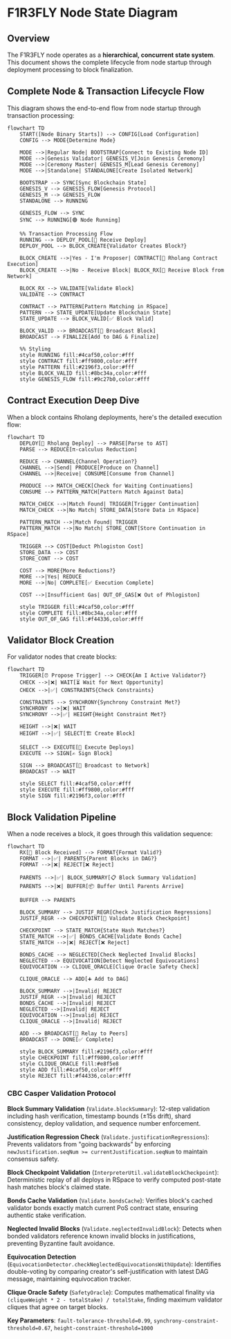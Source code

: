 # F1R3FLY Node State Diagram

## Overview

The F1R3FLY node operates as a **hierarchical, concurrent state system**. This document shows the complete lifecycle from node startup through deployment processing to block finalization.

## Complete Node & Transaction Lifecycle Flow

This diagram shows the end-to-end flow from node startup through transaction processing:

```mermaid
flowchart TD
    START([Node Binary Starts]) --> CONFIG[Load Configuration]
    CONFIG --> MODE{Determine Mode}
    
    MODE -->|Regular Node| BOOTSTRAP[Connect to Existing Node ID]
    MODE -->|Genesis Validator| GENESIS_V[Join Genesis Ceremony]
    MODE -->|Ceremony Master| GENESIS_M[Lead Genesis Ceremony]
    MODE -->|Standalone| STANDALONE[Create Isolated Network]
    
    BOOTSTRAP --> SYNC[Sync Blockchain State]
    GENESIS_V --> GENESIS_FLOW[Genesis Protocol]
    GENESIS_M --> GENESIS_FLOW
    STANDALONE --> RUNNING
    
    GENESIS_FLOW --> SYNC
    SYNC --> RUNNING[🟢 Node Running]
    
    %% Transaction Processing Flow
    RUNNING --> DEPLOY_POOL[📨 Receive Deploy]
    DEPLOY_POOL --> BLOCK_CREATE{Validator Creates Block?}
    
    BLOCK_CREATE -->|Yes - I'm Proposer| CONTRACT[🔄 Rholang Contract Execution]
    BLOCK_CREATE -->|No - Receive Block| BLOCK_RX[📨 Receive Block from Network]
    
    BLOCK_RX --> VALIDATE[Validate Block]
    VALIDATE --> CONTRACT
    
    CONTRACT --> PATTERN[Pattern Matching in RSpace]
    PATTERN --> STATE_UPDATE[Update Blockchain State]
    STATE_UPDATE --> BLOCK_VALID[✅ Block Valid]
    
    BLOCK_VALID --> BROADCAST[📡 Broadcast Block]
    BROADCAST --> FINALIZE[Add to DAG & Finalize]
    
    %% Styling
    style RUNNING fill:#4caf50,color:#fff
    style CONTRACT fill:#ff9800,color:#fff
    style PATTERN fill:#2196f3,color:#fff
    style BLOCK_VALID fill:#8bc34a,color:#fff
    style GENESIS_FLOW fill:#9c27b0,color:#fff
```


## Contract Execution Deep Dive

When a block contains Rholang deployments, here's the detailed execution flow:

```mermaid
flowchart TD
    DEPLOY[📝 Rholang Deploy] --> PARSE[Parse to AST]
    PARSE --> REDUCE[π-calculus Reduction]
    
    REDUCE --> CHANNEL{Channel Operation?}
    CHANNEL -->|Send| PRODUCE[Produce on Channel]
    CHANNEL -->|Receive| CONSUME[Consume from Channel]
    
    PRODUCE --> MATCH_CHECK[Check for Waiting Continuations]
    CONSUME --> PATTERN_MATCH[Pattern Match Against Data]
    
    MATCH_CHECK -->|Match Found| TRIGGER[Trigger Continuation]
    MATCH_CHECK -->|No Match| STORE_DATA[Store Data in RSpace]
    
    PATTERN_MATCH -->|Match Found| TRIGGER
    PATTERN_MATCH -->|No Match| STORE_CONT[Store Continuation in RSpace]
    
    TRIGGER --> COST[Deduct Phlogiston Cost]
    STORE_DATA --> COST
    STORE_CONT --> COST
    
    COST --> MORE{More Reductions?}
    MORE -->|Yes| REDUCE
    MORE -->|No| COMPLETE[✅ Execution Complete]
    
    COST -->|Insufficient Gas| OUT_OF_GAS[❌ Out of Phlogiston]
    
    style TRIGGER fill:#4caf50,color:#fff
    style COMPLETE fill:#8bc34a,color:#fff
    style OUT_OF_GAS fill:#f44336,color:#fff
```

## Validator Block Creation

For validator nodes that create blocks:

```mermaid
flowchart TD
    TRIGGER[⏰ Propose Trigger] --> CHECK{Am I Active Validator?}
    CHECK -->|❌| WAIT[⏳ Wait for Next Opportunity]
    CHECK -->|✅| CONSTRAINTS{Check Constraints}
    
    CONSTRAINTS --> SYNCHRONY{Synchrony Constraint Met?}
    SYNCHRONY -->|❌| WAIT
    SYNCHRONY -->|✅| HEIGHT{Height Constraint Met?}
    
    HEIGHT -->|❌| WAIT  
    HEIGHT -->|✅| SELECT[🏗️ Create Block]
    
    SELECT --> EXECUTE[🔄 Execute Deploys]
    EXECUTE --> SIGN[✍️ Sign Block]
    
    SIGN --> BROADCAST[📡 Broadcast to Network]
    BROADCAST --> WAIT
    
    style SELECT fill:#4caf50,color:#fff
    style EXECUTE fill:#ff9800,color:#fff
    style SIGN fill:#2196f3,color:#fff
```

## Block Validation Pipeline

When a node receives a block, it goes through this validation sequence:

```mermaid
flowchart TD
    RX[📨 Block Received] --> FORMAT{Format Valid?}
    FORMAT -->|✅| PARENTS{Parent Blocks in DAG?}
    FORMAT -->|❌| REJECT[❌ Reject]
    
    PARENTS -->|✅| BLOCK_SUMMARY[📋 Block Summary Validation]
    PARENTS -->|❌| BUFFER[📦 Buffer Until Parents Arrive]
    
    BUFFER --> PARENTS
    
    BLOCK_SUMMARY --> JUSTIF_REGR[Check Justification Regressions]
    JUSTIF_REGR --> CHECKPOINT[🔄 Validate Block Checkpoint]
    
    CHECKPOINT --> STATE_MATCH{State Hash Matches?}
    STATE_MATCH -->|✅| BONDS_CACHE[Validate Bonds Cache]
    STATE_MATCH -->|❌| REJECT[❌ Reject]
    
    BONDS_CACHE --> NEGLECTED[Check Neglected Invalid Blocks]
    NEGLECTED --> EQUIVOCATION[Detect Neglected Equivocations]
    EQUIVOCATION --> CLIQUE_ORACLE[Clique Oracle Safety Check]
    
    CLIQUE_ORACLE --> ADD[➕ Add to DAG]
    
    BLOCK_SUMMARY -->|Invalid| REJECT
    JUSTIF_REGR -->|Invalid| REJECT
    BONDS_CACHE -->|Invalid| REJECT
    NEGLECTED -->|Invalid| REJECT
    EQUIVOCATION -->|Invalid| REJECT
    CLIQUE_ORACLE -->|Invalid| REJECT
    
    ADD --> BROADCAST[📡 Relay to Peers]
    BROADCAST --> DONE[✅ Complete]
    
    style BLOCK_SUMMARY fill:#2196f3,color:#fff
    style CHECKPOINT fill:#ff9800,color:#fff
    style CLIQUE_ORACLE fill:#e8f5e8
    style ADD fill:#4caf50,color:#fff
    style REJECT fill:#f44336,color:#fff
```

### CBC Casper Validation Protocol

**Block Summary Validation** (`Validate.blockSummary`): 12-step validation including hash verification, timestamp bounds (±15s drift), shard consistency, deploy validation, and sequence number enforcement.

**Justification Regression Check** (`Validate.justificationRegressions`): Prevents validators from "going backwards" by enforcing `newJustification.seqNum >= currentJustification.seqNum` to maintain consensus safety.

**Block Checkpoint Validation** (`InterpreterUtil.validateBlockCheckpoint`): Deterministic replay of all deploys in RSpace to verify computed post-state hash matches block's claimed state.

**Bonds Cache Validation** (`Validate.bondsCache`): Verifies block's cached validator bonds exactly match current PoS contract state, ensuring authentic stake verification.

**Neglected Invalid Blocks** (`Validate.neglectedInvalidBlock`): Detects when bonded validators reference known invalid blocks in justifications, preventing Byzantine fault avoidance.

**Equivocation Detection** (`EquivocationDetector.checkNeglectedEquivocationsWithUpdate`): Identifies double-voting by comparing creator's self-justification with latest DAG message, maintaining equivocation tracker.

**Clique Oracle Safety** (`SafetyOracle`): Computes mathematical finality via `(cliqueWeight * 2 - totalStake) / totalStake`, finding maximum validator cliques that agree on target blocks.

**Key Parameters**: `fault-tolerance-threshold=0.99`, `synchrony-constraint-threshold=0.67`, `height-constraint-threshold=1000`

